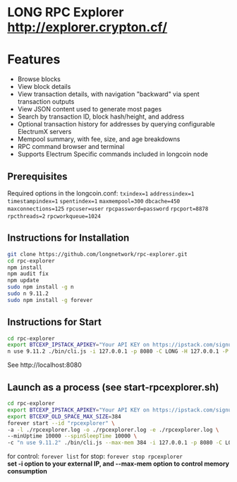 # LONG RPC Explorer http://explorer.crypton.cf/


# Features

* Browse blocks
* View block details
* View transaction details, with navigation "backward" via spent transaction outputs
* View JSON content used to generate most pages
* Search by transaction ID, block hash/height, and address
* Optional transaction history for addresses by querying configurable ElectrumX servers
* Mempool summary, with fee, size, and age breakdowns
* RPC command browser and terminal
* Supports Electrum Specific commands included in longcoin node

## Prerequisites

Required options in the longcoin.conf:
`txindex=1`
`addressindex=1`
`timestampindex=1`
`spentindex=1`
`maxmempool=300`
`dbcache=450`
`maxconnections=125`
`rpcuser=user`
`rpcpassword=password`
`rpcport=8878`
`rpcthreads=2`
`rpcworkqueue=1024`

## Instructions for Installation

```bash
git clone https://github.com/longnetwork/rpc-explorer.git
cd rpc-explorer
npm install
npm audit fix
npm update
sudo npm install -g n
sudo n 9.11.2
sudo npm install -g forever
```
## Instructions for Start

```bash
cd rpc-explorer
export BTCEXP_IPSTACK_APIKEY="Your API KEY on https://ipstack.com/signup/free"
n use 9.11.2 ./bin/cli.js -i 127.0.0.1 -p 8080 -C LONG -H 127.0.0.1 -P 8878 -u user -w password -E standalone
```
See http://localhost:8080

## Launch as a process (see start-rpcexplorer.sh)

```bash
cd rpc-explorer
export BTCEXP_IPSTACK_APIKEY="Your API KEY on https://ipstack.com/signup/free"
export BTCEXP_OLD_SPACE_MAX_SIZE=384
forever start --id "rpcexplorer" \
-a -l ./rpcexplorer.log -o ./rpcexplorer.log -e ./rpcexplorer.log \
--minUptime 10000 --spinSleepTime 10000 \
-c "n use 9.11.2" ./bin/cli.js --max-mem 384 -i 127.0.0.1 -p 8080 -C LONG -H 127.0.0.1 -P 8878 -u user -w password -E standalone
```
for control: `forever list` 
for stop: `forever stop rpcexplorer`  
**set -i option to your external IP, and --max-mem option to control memory consumption**
